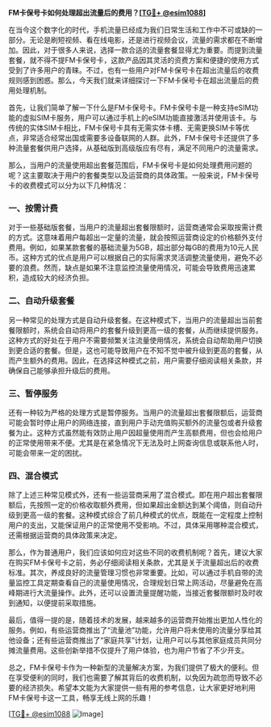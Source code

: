 **FM卡保号卡如何处理超出流量后的费用？[[TG💪+ @esim1088](https://t.me/s/esim1088)]**

在当今这个数字化的时代，手机流量已经成为我们日常生活和工作中不可或缺的一部分。无论是刷短视频、看在线电影，还是进行视频会议，流量的需求都在不断增加。因此，对于很多人来说，选择一款合适的流量套餐显得尤为重要。而提到流量套餐，就不得不提FM卡保号卡，这款产品因其灵活的资费方案和便捷的使用方式受到了许多用户的青睐。不过，也有一些用户对FM卡保号卡在超出流量后的收费规则感到困惑。那么，今天我们就来详细探讨一下FM卡保号卡在超出流量后的费用处理机制。

首先，让我们简单了解一下什么是FM卡保号卡。FM卡保号卡是一种支持eSIM功能的虚拟SIM卡服务，用户可以通过手机上的eSIM功能直接激活并使用该卡。与传统的实体SIM卡相比，FM卡保号卡具有无需实体卡槽、无需更换SIM卡等优点，非常适合经常出国或需要多设备联网的人群。此外，FM卡保号卡还提供了多种流量套餐供用户选择，从基础版到高级版应有尽有，满足不同用户的流量需求。

那么，当用户的流量使用超出套餐范围后，FM卡保号卡是如何处理费用问题的呢？这主要取决于用户的套餐类型以及运营商的具体政策。一般来说，FM卡保号卡的收费模式可以分为以下几种情况：

### 一、按需计费

对于一些基础版套餐，当用户的流量超出套餐限额时，运营商通常会采取按需计费的方式。这意味着用户每超出一定量的流量，就会按照运营商设定的价格额外支付费用。例如，如果某款套餐的基础流量为5GB，超出部分每GB的费用为10元人民币。这种方式的优点是用户可以根据自己的实际需求灵活调整流量使用，避免不必要的浪费。然而，缺点是如果不注意监控流量使用情况，可能会导致费用迅速累积，造成较大的经济负担。

### 二、自动升级套餐

另一种常见的处理方式是自动升级套餐。在这种模式下，当用户的流量超出当前套餐限额时，系统会自动将用户的套餐升级到更高一级的套餐，从而继续提供服务。这种方式的好处在于用户不需要频繁关注流量使用情况，系统会自动帮助用户切换到更合适的套餐。但是，这也可能导致用户在不知不觉中被升级到更高的套餐，从而产生额外的费用。因此，在选择这种模式之前，用户需要仔细阅读相关条款，并确保自己能够承担升级后的费用。

### 三、暂停服务

还有一种较为严格的处理方式是暂停服务。当用户的流量超出套餐限额后，运营商可能会暂时停止用户的网络连接，直到用户手动充值购买额外的流量包或者升级套餐为止。这种方式虽然能有效防止用户因超量使用而产生高额费用，但也会给用户的正常使用带来不便。尤其是在紧急情况下无法及时上网查询信息或联系他人时，可能会带来一定的困扰。

### 四、混合模式

除了上述三种常见模式外，还有一些运营商采用了混合模式。即在用户超出套餐限额后，先按照一定的价格收取额外费用，但如果超出金额达到某个阈值，则自动升级到更高一级的套餐。这种模式综合了前几种模式的优点，既能在一定程度上控制用户的支出，又能保证用户的正常使用不受影响。不过，具体采用哪种混合模式，还需根据运营商的具体政策来决定。

那么，作为普通用户，我们应该如何应对这些不同的收费机制呢？首先，建议大家在购买FM卡保号卡之前，务必仔细阅读相关条款，尤其是关于流量超出后的收费标准。其次，养成良好的流量管理习惯也非常重要。比如，可以通过手机自带的流量监控工具定期查看自己的流量使用情况，合理规划日常上网活动，尽量避免在高峰期进行大流量操作。此外，还可以设置流量提醒功能，当接近套餐限额时及时收到通知，以便提前采取措施。

最后，值得一提的是，随着技术的发展，越来越多的运营商开始推出更加人性化的服务。例如，有些运营商推出了“流量池”功能，允许用户将未使用的流量分享给其他设备；还有些运营商推出了“家庭共享”计划，让用户可以与其他家庭成员共同分摊流量费用。这些创新举措不仅提升了用户体验，也为用户节省了不少开支。

总之，FM卡保号卡作为一种新型的流量解决方案，为我们提供了极大的便利。但在享受便利的同时，我们也需要了解其背后的收费机制，以免因为疏忽而导致不必要的经济损失。希望本文能为大家提供一些有用的参考信息，让大家更好地利用FM卡保号卡这一工具，畅享无线上网的乐趣！

[[TG💪+ @esim1088](https://t.me/s/esim1088) ![Image](https://i.postimg.cc/4NQfJmqS/Snipaste-2025-05-13-00-14-12.png)]